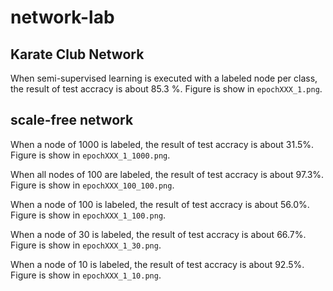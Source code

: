 # network-lab

## Karate Club Network
When semi-supervised learning is executed with a labeled node per class, the result of test accracy is about 85.3 %.
Figure is show in `epochXXX_1.png`.

## scale-free network
When a node of 1000 is labeled, the result of test accracy is about 31.5%.
Figure is show in `epochXXX_1_1000.png`.

When all nodes of 100 are labeled, the result of test accracy is about 97.3%.
Figure is show in `epochXXX_100_100.png`.

When a node of 100 is labeled, the result of test accracy is about 56.0%.
Figure is show in `epochXXX_1_100.png`.

When a node of 30 is labeled, the result of test accracy is about 66.7%.
Figure is show in `epochXXX_1_30.png`.

When a node of 10 is labeled, the result of test accracy is about 92.5%.
Figure is show in `epochXXX_1_10.png`.

